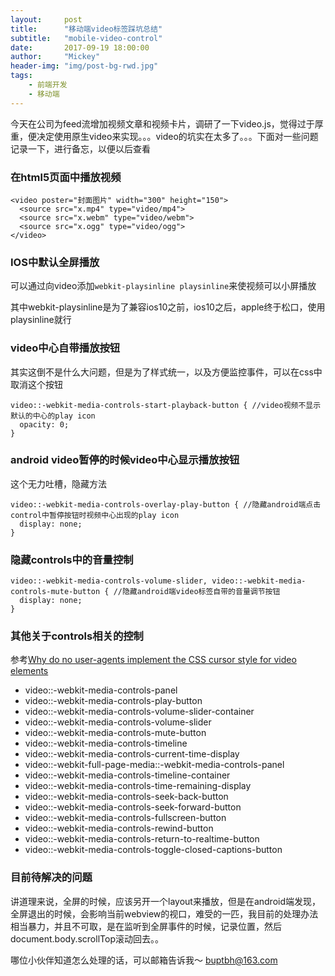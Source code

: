 ```yaml
---
layout:     post
title:      "移动端video标签踩坑总结"
subtitle:   "mobile-video-control"
date:       2017-09-19 18:00:00
author:     "Mickey"
header-img: "img/post-bg-rwd.jpg"
tags:
    - 前端开发
    - 移动端
---
```


今天在公司为feed流增加视频文章和视频卡片，调研了一下video.js，觉得过于厚重，便决定使用原生video来实现。。。video的坑实在太多了。。。下面对一些问题记录一下，进行备忘，以便以后查看

### 在html5页面中播放视频

```
<video poster="封面图片" width="300" height="150">
  <source src="x.mp4" type="video/mp4">
  <source src="x.webm" type="video/webm">
  <source src="x.ogg" type="video/ogg">
</video>
```

### IOS中默认全屏播放

可以通过向video添加`webkit-playsinline playsinline`来使视频可以小屏播放

其中webkit-playsinline是为了兼容ios10之前，ios10之后，apple终于松口，使用playsinline就行

### video中心自带播放按钮

其实这倒不是什么大问题，但是为了样式统一，以及方便监控事件，可以在css中取消这个按钮

```
video::-webkit-media-controls-start-playback-button { //video视频不显示默认的中心的play icon
  opacity: 0;
}
```

### android video暂停的时候video中心显示播放按钮

这个无力吐槽，隐藏方法

```
video::-webkit-media-controls-overlay-play-button { //隐藏android端点击control中暂停按钮时视频中心出现的play icon
  display: none;
}
```

### 隐藏controls中的音量控制

```
video::-webkit-media-controls-volume-slider, video::-webkit-media-controls-mute-button { //隐藏android端video标签自带的音量调节按钮
  display: none;
}
```

### 其他关于controls相关的控制

参考[Why do no user-agents implement the CSS cursor style for video elements](https://stackoverflow.com/questions/15126921/why-do-no-user-agents-implement-the-css-cursor-style-for-video-elements/15145555#15145555)

* video::-webkit-media-controls-panel
* video::-webkit-media-controls-play-button
* video::-webkit-media-controls-volume-slider-container
* video::-webkit-media-controls-volume-slider
* video::-webkit-media-controls-mute-button
* video::-webkit-media-controls-timeline
* video::-webkit-media-controls-current-time-display
* video::-webkit-full-page-media::-webkit-media-controls-panel
* video::-webkit-media-controls-timeline-container
* video::-webkit-media-controls-time-remaining-display
* video::-webkit-media-controls-seek-back-button
* video::-webkit-media-controls-seek-forward-button
* video::-webkit-media-controls-fullscreen-button
* video::-webkit-media-controls-rewind-button
* video::-webkit-media-controls-return-to-realtime-button
* video::-webkit-media-controls-toggle-closed-captions-button

### 目前待解决的问题

讲道理来说，全屏的时候，应该另开一个layout来播放，但是在android端发现，全屏退出的时候，会影响当前webview的视口，难受的一匹，我目前的处理办法相当暴力，并且不可取，是在监听到全屏事件的时候，记录位置，然后document.body.scrollTop滚动回去。。

哪位小伙伴知道怎么处理的话，可以邮箱告诉我～ buptbh@163.com